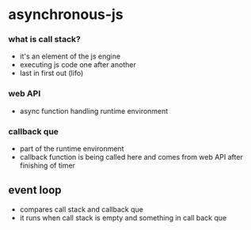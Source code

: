 # asynchronous-js

### what is call stack?

- it's an element of the js engine
- executing js code one after another
- last in first out (lifo)

### web API

- async function handling runtime environment

### callback que

- part of the runtime environment
- callback function is being called here and comes from web API after finishing of timer

## event loop

- compares call stack and callback que
- it runs when call stack is empty and something in call back que
